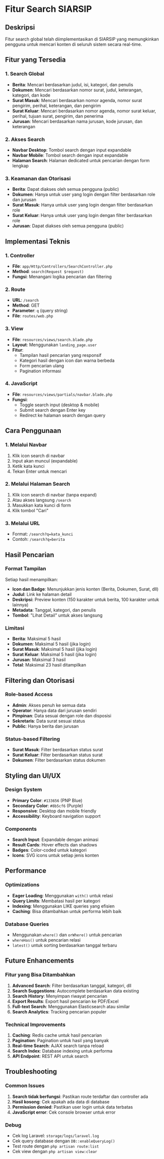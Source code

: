 # Fitur Search SIARSIP

## Deskripsi
Fitur search global telah diimplementasikan di SIARSIP yang memungkinkan pengguna untuk mencari konten di seluruh sistem secara real-time.

## Fitur yang Tersedia

### 1. Search Global
- **Berita**: Mencari berdasarkan judul, isi, kategori, dan penulis
- **Dokumen**: Mencari berdasarkan nomor surat, judul, keterangan, kategori, dan kode
- **Surat Masuk**: Mencari berdasarkan nomor agenda, nomor surat pengirim, perihal, keterangan, dan pengirim
- **Surat Keluar**: Mencari berdasarkan nomor agenda, nomor surat keluar, perihal, tujuan surat, pengirim, dan penerima
- **Jurusan**: Mencari berdasarkan nama jurusan, kode jurusan, dan keterangan

### 2. Akses Search
- **Navbar Desktop**: Tombol search dengan input expandable
- **Navbar Mobile**: Tombol search dengan input expandable
- **Halaman Search**: Halaman dedicated untuk pencarian dengan form lengkap

### 3. Keamanan dan Otorisasi
- **Berita**: Dapat diakses oleh semua pengguna (public)
- **Dokumen**: Hanya untuk user yang login dengan filter berdasarkan role dan jurusan
- **Surat Masuk**: Hanya untuk user yang login dengan filter berdasarkan role
- **Surat Keluar**: Hanya untuk user yang login dengan filter berdasarkan role
- **Jurusan**: Dapat diakses oleh semua pengguna (public)

## Implementasi Teknis

### 1. Controller
- **File**: `app/Http/Controllers/SearchController.php`
- **Method**: `search(Request $request)`
- **Fungsi**: Menangani logika pencarian dan filtering

### 2. Route
- **URL**: `/search`
- **Method**: GET
- **Parameter**: `q` (query string)
- **File**: `routes/web.php`

### 3. View
- **File**: `resources/views/search.blade.php`
- **Layout**: Menggunakan `landing_page.user`
- **Fitur**: 
  - Tampilan hasil pencarian yang responsif
  - Kategori hasil dengan icon dan warna berbeda
  - Form pencarian ulang
  - Pagination informasi

### 4. JavaScript
- **File**: `resources/views/partials/navbar.blade.php`
- **Fungsi**:
  - Toggle search input (desktop & mobile)
  - Submit search dengan Enter key
  - Redirect ke halaman search dengan query

## Cara Penggunaan

### 1. Melalui Navbar
1. Klik icon search di navbar
2. Input akan muncul (expandable)
3. Ketik kata kunci
4. Tekan Enter untuk mencari

### 2. Melalui Halaman Search
1. Klik icon search di navbar (tanpa expand)
2. Atau akses langsung `/search`
3. Masukkan kata kunci di form
4. Klik tombol "Cari"

### 3. Melalui URL
- Format: `/search?q=kata_kunci`
- Contoh: `/search?q=berita`

## Hasil Pencarian

### Format Tampilan
Setiap hasil menampilkan:
- **Icon dan Badge**: Menunjukkan jenis konten (Berita, Dokumen, Surat, dll)
- **Judul**: Link ke halaman detail
- **Deskripsi**: Preview konten (150 karakter untuk berita, 100 karakter untuk lainnya)
- **Metadata**: Tanggal, kategori, dan penulis
- **Tombol**: "Lihat Detail" untuk akses langsung

### Limitasi
- **Berita**: Maksimal 5 hasil
- **Dokumen**: Maksimal 5 hasil (jika login)
- **Surat Masuk**: Maksimal 5 hasil (jika login)
- **Surat Keluar**: Maksimal 5 hasil (jika login)
- **Jurusan**: Maksimal 3 hasil
- **Total**: Maksimal 23 hasil ditampilkan

## Filtering dan Otorisasi

### Role-based Access
- **Admin**: Akses penuh ke semua data
- **Operator**: Hanya data dari jurusan sendiri
- **Pimpinan**: Data sesuai dengan role dan disposisi
- **Sekretaris**: Data surat sesuai status
- **Public**: Hanya berita dan jurusan

### Status-based Filtering
- **Surat Masuk**: Filter berdasarkan status surat
- **Surat Keluar**: Filter berdasarkan status surat
- **Dokumen**: Filter berdasarkan status dokumen

## Styling dan UI/UX

### Design System
- **Primary Color**: `#133656` (PNP Blue)
- **Secondary Color**: `#8b5cf6` (Purple)
- **Responsive**: Desktop dan mobile friendly
- **Accessibility**: Keyboard navigation support

### Components
- **Search Input**: Expandable dengan animasi
- **Result Cards**: Hover effects dan shadows
- **Badges**: Color-coded untuk kategori
- **Icons**: SVG icons untuk setiap jenis konten

## Performance

### Optimizations
- **Eager Loading**: Menggunakan `with()` untuk relasi
- **Query Limits**: Membatasi hasil per kategori
- **Indexing**: Menggunakan LIKE queries yang efisien
- **Caching**: Bisa ditambahkan untuk performa lebih baik

### Database Queries
- Menggunakan `where()` dan `orWhere()` untuk pencarian
- `whereHas()` untuk pencarian relasi
- `latest()` untuk sorting berdasarkan tanggal terbaru

## Future Enhancements

### Fitur yang Bisa Ditambahkan
1. **Advanced Search**: Filter berdasarkan tanggal, kategori, dll
2. **Search Suggestions**: Autocomplete berdasarkan data existing
3. **Search History**: Menyimpan riwayat pencarian
4. **Export Results**: Export hasil pencarian ke PDF/Excel
5. **Full-text Search**: Menggunakan Elasticsearch atau similar
6. **Search Analytics**: Tracking pencarian populer

### Technical Improvements
1. **Caching**: Redis cache untuk hasil pencarian
2. **Pagination**: Pagination untuk hasil yang banyak
3. **Real-time Search**: AJAX search tanpa reload
4. **Search Index**: Database indexing untuk performa
5. **API Endpoint**: REST API untuk search

## Troubleshooting

### Common Issues
1. **Search tidak berfungsi**: Pastikan route terdaftar dan controller ada
2. **Hasil kosong**: Cek apakah ada data di database
3. **Permission denied**: Pastikan user login untuk data terbatas
4. **JavaScript error**: Cek console browser untuk error

### Debug
- Cek log Laravel: `storage/logs/laravel.log`
- Cek query database dengan `DB::enableQueryLog()`
- Test route dengan `php artisan route:list`
- Cek view dengan `php artisan view:clear` 